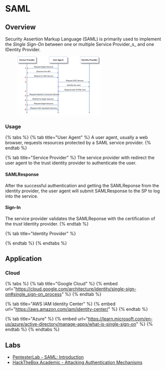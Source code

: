 # SAML

## Overview

Security Assertion Markup Language (SAML) is primarily used to implement the _Single Sign-On_ between one or multiple Service Provider_s_ and one IDentity Provider.

<figure><img src="../../.gitbook/assets/圖片 (1).png" alt=""><figcaption></figcaption></figure>

### Usage

{% tabs %}
{% tab title="User Agent" %}
A user agent, usually a web browser, requests resources protected by a SAML service provider.
{% endtab %}

{% tab title="Service Provider" %}
The service provider with redirect the user agent to the trust identity provider to authenticate the user.

#### SAMLResponse

After the successful authentication and getting the SAMLReponse from the identity provider, the user agent will submit SAMLResponse to the SP to log into the service.

#### Sign-In

The service provider validates the SAMLReponse with the certification of the _trust_ Identity provider.
{% endtab %}

{% tab title="Identity Provider" %}

{% endtab %}
{% endtabs %}

## Application

### Cloud

{% tabs %}
{% tab title="Google Cloud" %}
{% embed url="https://cloud.google.com/architecture/identity/single-sign-on#single_sign-on_process" %}
{% endtab %}

{% tab title="AWS IAM Identity Center" %}
{% embed url="https://aws.amazon.com/iam/identity-center/" %}
{% endtab %}

{% tab title="Azure" %}
{% embed url="https://learn.microsoft.com/en-us/azure/active-directory/manage-apps/what-is-single-sign-on" %}
{% endtab %}
{% endtabs %}

## Labs

* [PentesterLab - SAML: Introduction](https://pentesterlab.com/exercises/saml/course)
* [HackTheBox Academic - Attacking Authentication Mechanisms](https://academy.hackthebox.com/module/details/170)
